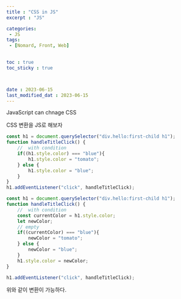 ```yaml
---
title : "CSS in JS"
excerpt : "JS"

categories: 
 - JS
tags: 
 - [Nomard, Front, Web]

 
toc : true
toc_sticky : true



date : 2023-06-15
last_modified_dat : 2023-06-15
---
```

<div class='notice--info' markdown='1'>
JavaScript can chnage CSS
</div>

CSS 변환을 JS로 해보자

```JavaScript
const h1 = document.querySelector("div.hello:first-child h1");
function handleTitleClick() {
    //  with condition
    if((h1.style.color) === "blue"){
        h1.style.color = "tomato";
    } else {
        h1.style.color = "blue";
    }
}
h1.addEventListener("click", handleTitleClick);
```

```JavaScript
const h1 = document.querySelector("div.hello:first-child h1");
function handleTitleClick() {
    //  with condition
    const currentColor = h1.style.color;
    let newColor;
    // empty 
    if((currentColor) === "blue"){
        newColor = "tomato";
    } else {
        newColor = "blue";
    }
    h1.style.color = newColor;
}

h1.addEventListener("click", handleTitleClick);
```

위와 같이 변환이 가능하다. 